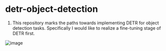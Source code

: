 # detr-object-detection

1. This repository marks the paths towards implementing DETR for object detection tasks. Specifically I would like to realize a fine-tuning stage of DETR first.

![image](https://user-images.githubusercontent.com/66006349/146324409-23b1014c-6dd7-4007-a35c-42899cbb4dfd.png)

